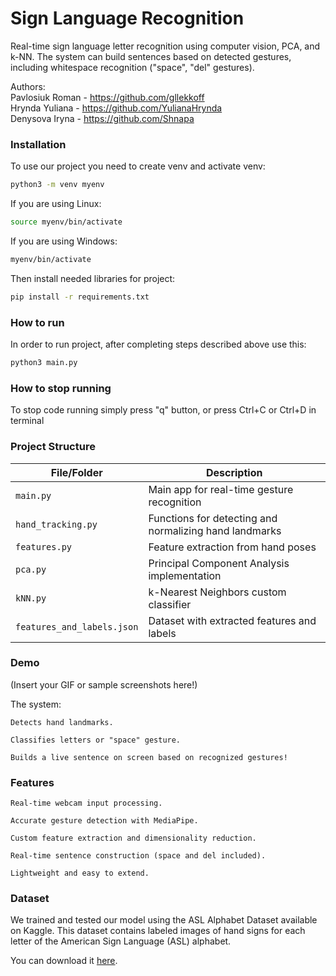 # Sign Language Recognition
Real-time sign language letter recognition using computer vision, PCA, and k-NN.
The system can build sentences based on detected gestures, including whitespace recognition ("space", "del" gestures).

Authors:\
Pavlosiuk Roman - https://github.com/gllekkoff \
Hrynda Yuliana - https://github.com/YulianaHrynda \
Denysova Iryna - https://github.com/Shnapa

### Installation
To use our project you need to create venv and activate venv:
```sh
python3 -m venv myenv
```

If you are using Linux:
```sh
source myenv/bin/activate
```

If you are using Windows:
```sh
myenv/bin/activate
```

Then install needed libraries for project:
```sh
pip install -r requirements.txt
```

### How to run

In order to run project, after completing steps described above use this:
```sh
python3 main.py
```

### How to stop running

To stop code running simply press "q" button, or press Ctrl+C or Ctrl+D in terminal

### Project Structure

| File/Folder            | Description |
|-------------------------|-------------|
| `main.py`               | Main app for real-time gesture recognition |
| `hand_tracking.py`      | Functions for detecting and normalizing hand landmarks |
| `features.py`           | Feature extraction from hand poses |
| `pca.py`                | Principal Component Analysis implementation |
| `kNN.py`                | k-Nearest Neighbors custom classifier |
| `features_and_labels.json` | Dataset with extracted features and labels |

### Demo

(Insert your GIF or sample screenshots here!)

The system:

    Detects hand landmarks.

    Classifies letters or "space" gesture.

    Builds a live sentence on screen based on recognized gestures!

### Features

    Real-time webcam input processing.

    Accurate gesture detection with MediaPipe.

    Custom feature extraction and dimensionality reduction.
    
    Real-time sentence construction (space and del included).

    Lightweight and easy to extend.

### Dataset

We trained and tested our model using the ASL Alphabet Dataset available on Kaggle.
This dataset contains labeled images of hand signs for each letter of the American Sign Language (ASL) alphabet.

You can download it [here](https://www.kaggle.com/datasets/grassknoted/asl-alphabet).

